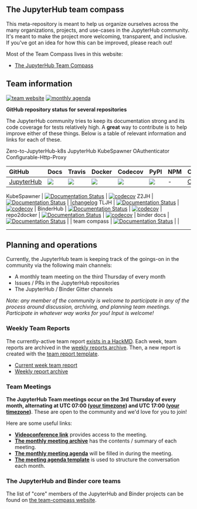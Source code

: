 ## The JupyterHub team compass

This meta-repository is meant to help us organize ourselves across the many organizations,
projects, and use-cases in the JupyterHub community. It's meant to make the project more
welcoming, transparent, and inclusive. If you've got an idea for how this can be improved,
please reach out!

Most of the Team Compass lives in this website:

* [The JupyterHub Team Compass](http://jupyterhub-team-compass.readthedocs.io/)


## Team information

[![team website](https://img.shields.io/badge/team-website-orange.svg)](https://jupyterhub-team-compass.readthedocs.io/en/latest/)
[![monthly agenda](https://img.shields.io/badge/agenda-this%20month-blue.svg)](https://hackmd.io/u2ghJJUCRWK-zRidCFid_Q?view)

**GitHub repository status for several repositories**

The JupyterHub community tries to keep its documentation strong and its code coverage for tests relatively high. A **great** way
to contribute is to help improve either of these things. Below is a table of relevant information
and links for each of these.

Zero-to-JupyterHub-k8s
JupyterHub
KubeSpawner
OAuthenticator
Configurable-Http-Proxy

GitHub | Docs | Travis | Docker | Codecov | PyPI | NPM | Changelog |
:-     | :-   | :-     | :-     | :-      |:-    | :-  | :-        |
[JupyterHub][jupyterhub-github] | [![][jupyterhub-docs-badge]][jupyterhub-docs] | [![][jupyterhub-travis-badge]][jupyterhub-travis] | [![][jupyterhub-docker-badge]][jupyterhub-docker] | [![][jupyterhub-codecov-badge]][jupyterhub-codecov] | [![][jupyterhub-pypi-badge]][jupyterhub-pypi] | - | [CHANGELOG.md][jupyterhub-changelog] |


KubeSpawner | [![Documentation Status](http://readthedocs.org/projects/jupyterhub-kubespawner/badge/?version=latest)](https://jupyterhub-kubespawner.readthedocs.io/en/latest/?badge=latest) | [![codecov](https://codecov.io/gh/jupyterhub/kubespawner/branch/master/graph/badge.svg)](https://codecov.io/gh/jupyterhub/kubespawner)
Z2JH   |[![Documentation Status](https://readthedocs.org/projects/zero-to-jupyterhub/badge/?version=latest)](https://zero-to-jupyterhub.readthedocs.org/en/latest/?badge=latest)   |  |[changelog](https://github.com/jupyterhub/zero-to-jupyterhub-k8s/blob/master/CHANGELOG.md)
TLJH   | [![Documentation Status](https://readthedocs.org/projects/the-littlest-jupyterhub/badge/?version=latest)](https://the-littlest-jupyterhub.readthedocs.org/en/latest/?badge=latest)  | [![codecov](https://codecov.io/gh/jupyterhub/the-littlest-jupyterhub/branch/master/graph/badge.svg)](https://codecov.io/gh/jupyterhub/the-littlest-jupyterhub)  |
 BinderHub  | [![Documentation Status](https://readthedocs.org/projects/binderhub/badge/?version=latest)](https://binderhub.readthedocs.org/en/latest/?badge=latest)  | [![codecov](https://codecov.io/gh/jupyterhub/binderhub/branch/master/graph/badge.svg)](https://codecov.io/gh/jupyterhub/binderhub)  |
 repo2docker  |  [![Documentation Status](https://readthedocs.org/projects/repo2docker/badge/?version=latest)](https://repo2docker.readthedocs.org/en/latest/?badge=latest) | [![codecov](https://codecov.io/gh/jupyter/repo2docker/branch/master/graph/badge.svg)](https://codecov.io/gh/jupyter/repo2docker) |
 binder docs | [![Documentation Status](https://readthedocs.org/projects/mybinder/badge/?version=latest)](https://mybinder.readthedocs.org/en/latest/?badge=latest)  |   |
 team compass | [![Documentation Status](http://readthedocs.org/projects/jupyterhub-team-compass/badge/?version=latest)](http://jupyterhub-team-compass.readthedocs.io/en/latest/?badge=latest) |  |

[jupyterhub-github]: https://github.com/jupyterhub/jupyterhub
[jupyterhub-docs-badge]: https://img.shields.io/readthedocs/jupyterhub?logo=read-the-docs&label=
[jupyterhub-docs]: https://jupyterhub.readthedocs.org/en/latest/
[jupyterhub-travis-badge]: https://img.shields.io/travis/jupyterhub/configurable-http-proxy/master.svg?logo=travis&label=
[jupyterhub-travis]: https://travis-ci.org/jupyterhub/configurable-http-proxy
[jupyterhub-docker-badge]: https://img.shields.io/docker/build/jupyterhub/configurable-http-proxy?logo=docker&label=
[jupyterhub-docker]: https://hub.docker.com/r/jupyterhub/configurable-http-proxy/tags
[jupyterhub-codecov-badge]: https://codecov.io/gh/jupyterhub/jupyterhub/branch/master/graph/badge.svg
[jupyterhub-codecov]: https://codecov.io/gh/jupyterhub/jupyterhub
[jupyterhub-pypi-badge]: https://img.shields.io/pypi/v/jupyterhub.svg?logo=pypi
[jupyterhub-pypi]: https://pypi.python.org/pypi/jupyterhub
[jupyterhub-npm-badge]: https://img.shields.io/npm/v/configurable-http-proxy.svg?logo=npm
[jupyterhub-npm]: https://www.npmjs.com/package/configurable-http-proxy
[jupyterhub-changelog]: https://github.com/jupyterhub/jupyterhub/blob/master/docs/source/changelog.md


---

## Planning and operations

Currently, the JupyterHub team is keeping track of the goings-on in the community
via the following main channels:

* A monthly team meeting on the third Thursday of every month
* Issues / PRs in the JupyterHub repositories
* The JupyterHub / Binder Gitter channels

*Note: any member of the community is welcome to participate in any of the process around discussion, archiving, and planning team meetings. Participate in whatever way works for you! Input is welcome!*

### Weekly Team Reports

The currently-active team report [exists in a HackMD](https://hackmd.io/MYNgpgHATAZgrAIwLQAYCMwAsTNhRJAThBQGYkoATEw0gQxgkroHYg==?view). Each week, team reports
are archived in the [weekly reports archive](http://jupyterhub-team-compass.readthedocs.io/en/latest/weekly-reports/weekly_report_index.html). Then, a new report is created with the [team report template](http://jupyterhub-team-compass.readthedocs.io/en/latest/weekly-reports/team-meeting.html).

* [Current week team report](https://hackmd.io/MYNgpgHATAZgrAIwLQAYCMwAsTNhRJAThBQGYkoATEw0gQxgkroHYg==?view)
* [Weekly report archive](https://github.com/jupyterhub/team-compass/tree/master/docs/weekly-reports)


### Team Meetings

**The JupyterHub Team meetings occur on the 3rd Thursday of every month,
alternating at UTC 07:00 ([your timezone](http://arewemeetingyet.com/UTC/2019-08-15/07:00/q/Binder%20and%20JupyterHub%20team%20meeting))
and UTC 17:00 ([your timezone](http://arewemeetingyet.com/UTC/2019-07-18/17:00/q/Binder%20and%20JupyterHub%20team%20meeting))**.
These are open to the community and we'd love for you to join!

Here are some useful links:

* [**Videoconference link**](https://calpoly.zoom.us/my/jupyter) provides access to the meeting.
* [**The monthly meeting archive**](http://jupyterhub-team-compass.readthedocs.io/en/latest/monthly-meeting/monthly_report_index.html) has the contents / summary of each meeting.
* [**The monthly meeting agenda**](https://hackmd.io/u2ghJJUCRWK-zRidCFid_Q?view) will be filled in during the meeting.
* [**The meeting agenda template**](https://hackmd.io/yLEoYgH8TcelS_EaXKJ6Hg?both) is used to structure the conversation each month.

### The JupyterHub and Binder core teams

The list of "core" members of the JupyterHub and Binder projects can be found on
[the team-compass website](https://jupyterhub-team-compass.readthedocs.io/en/latest/team.html).
